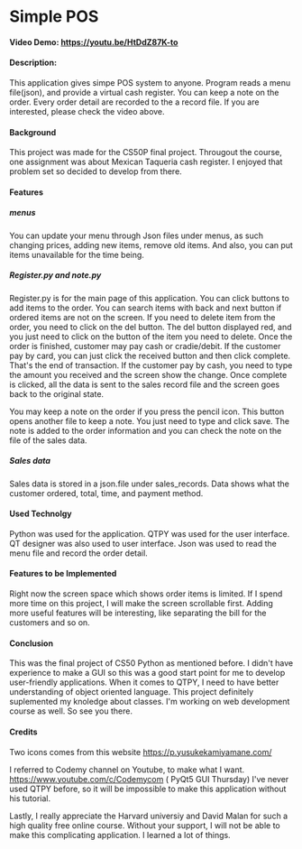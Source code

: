 # Simple POS
#### Video Demo:  https://youtu.be/HtDdZ87K-to

#### Description:
This application gives simpe POS system to anyone. Program reads a menu file(json), and provide a virtual cash register. You can keep a note on the order. Every order detail are recorded to the a record file. If you are interested, please check the video above. 

#### Background 
This project was made for the CS50P final project. Througout the course, one assignment was about Mexican Taqueria cash register. I enjoyed that problem set so decided to develop from there.

#### Features 
##### menus 
You can update your menu through Json files under menus, as such changing prices, adding new items, remove old items. And also, you can put items unavailable for the time being.
    
##### Register.py and note.py
Register.py is for the main page of this application. You can click buttons to add items to the order. You can search items with back and next button if ordered items are not on the screen. If you need to delete item from the order, you need to click on the del button. The del button displayed red, and you just need to click on the button of the item you need to delete. Once the order is finished, customer may pay cash or cradie/debit. If the customer pay by card, you can just click the received button and then click complete. That's the end of transaction. If the customer pay by cash, you need to type the amount you received and the screen show the change. Once complete is clicked, all the data is sent to the sales record file and the screen goes back to the original state. 

You may keep a note on the order if you press the pencil icon. This button opens another file to keep a note. You just need to type and click save. The note is added to the order information and you can check the note on the file of the sales data.

##### Sales data
Sales data is stored in a json.file under sales_records. Data shows what the customer ordered, total, time, and payment method. 
     

#### Used Technolgy

Python was used for the application. QTPY was used for the user interface. QT designer was also used to user interface. Json was used to read the menu file and record the order detail. 
    
#### Features to be Implemented

Right now the screen space which shows order items is limited. If I spend more time on this project, I will make the screen scrollable first. Adding more useful features will be interesting, like separating the bill for the customers and so on.   

#### Conclusion
    
This was the final project of CS50 Python as mentioned before. I didn't have experience to make a GUI so this was a good start point for me to develop user-friendly applications. When it comes to QTPY, I need to have better understanding of object oriented language. This project definitely suplemented my knoledge about classes. I'm working on web development course as well. So see you there.  



#### Credits 
Two icons comes from this website https://p.yusukekamiyamane.com/


I referred to Codemy channel on Youtube, to make what I want.
    https://www.youtube.com/c/Codemycom ( PyQt5 GUI Thursday) I've never used QTPY before, so it will be impossible to make this application without his tutorial.

Lastly, I really appreciate the Harvard universiy and David Malan for such a high quality free online course. Without your support, I will not be able to make this complicating application. I learned a lot of things. 
